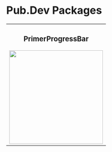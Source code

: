 # Pub.Dev Packages

<div align="center">
    <table>
        <tr>
            <td align="center">
                <h3>PrimerProgressBar</h3>
                <img src="https://github.com/user-attachments/assets/85c265cc-4e4a-434d-bd4e-2c894e49e96c" width="250" height="auto">
            </td>
<!--             <td align="center">
                <h3>Food Hub Drawer Design(2)</h3>
                <img src="https://github.com/user-attachments/assets/ae41134a-9a17-4846-84f5-c13a51537e87" width="250" height="auto">
            </td> -->
        </tr>
    </table>
</div>
